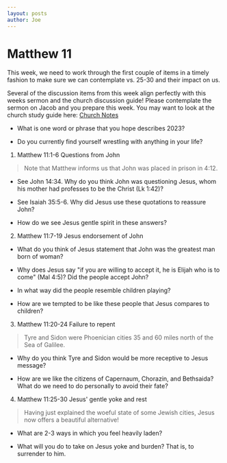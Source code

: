 ```yaml
---
layout: posts
author: Joe
---
```


# Matthew 11

This week, we need to work through the first couple of items in a timely
fashion to make sure we can contemplate vs. 25-30 and their impact on
us.

Several of the discussion items from this week align perfectly with this
weeks sermon and the church discussion guide! Please contemplate the
sermon on Jacob and you prepare this week. You may want to look at the
church study guide here:
[Church Notes]

-   What is one word or phrase that you hope describes 2023?

-   Do you currently find yourself wrestling with anything in your life?

1.  Matthew 11:1-6 Questions from John

> Note that Matthew informs us that John was placed in prison in 4:12.

-   See John 14:34. Why do you think John was questioning Jesus, whom
    his mother had professes to be the Christ (Lk 1:42)?

-   See Isaiah 35:5-6. Why did Jesus use these quotations to reassure
    John?

-   How do we see Jesus gentle spirit in these answers?

2.  Matthew 11:7-19 Jesus endorsement of John

-   What do you think of Jesus statement that John was the greatest man
    born of woman?

-   Why does Jesus say \"if you are willing to accept it, he is Elijah
    who is to come\" (Mal 4:5)? Did the people accept John?

-   In what way did the people resemble children playing?

-   How are we tempted to be like these people that Jesus compares to
    children?

3.  Matthew 11:20-24 Failure to repent

> Tyre and Sidon were Phoenician cities 35 and 60 miles north of the Sea
> of Galilee.

-   Why do you think Tyre and Sidon would be more receptive to Jesus
    message?

-   How are we like the citizens of Capernaum, Chorazin, and Bethsaida?
    What do we need to do personally to avoid their fate?

4.  Matthew 11:25-30 Jesus\' gentle yoke and rest

> Having just explained the woeful state of some Jewish cities, Jesus
> now offers a beautiful alternative!

-   What are 2-3 ways in which you feel heavily laden?


-   What will you do to take on Jesus yoke and burden? That is, to
    surrender to him.

 


[Church Notes]: https://s3-us-west-1.amazonaws.com/faithnetworkuserfilestore/FAITHNETWORK_USERFILESTORE/FAITHNETWORK_USERFILESTORE/filecabinet/ministries/390f79c7-2313-405e-aac3-dd11f7453c71/Fillable%20Seven%20Choices%20SGSG.pdf